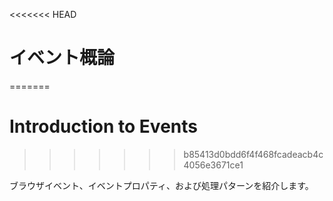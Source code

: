 <<<<<<< HEAD
# イベント概論
=======
# Introduction to Events
>>>>>>> b85413d0bdd6f4f468fcadeacb4c4056e3671ce1

ブラウザイベント、イベントプロパティ、および処理パターンを紹介します。
